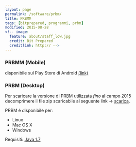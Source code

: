```yaml
---
layout: page
permalink: /software/prbm/
title: PRBMM
tags: [bitprepared, programmi, prbm]
modified: 2015-08-28
<!-- image:
  feature: about/staff_low.jpg
  credit: Bit Prepared
  creditlink: http:// -->
---
```


### PRBMM (Mobile)
disponibile sul Play Store di Android [(link)](https://play.google.com/store/apps/details?id=it.bitprepared.prbm.mobile) 

### PRBM  (Desktop)

Per scaricare la versione di PRBM utilizzata *fino* al campo 2015 decomprimere il file zip scaricabile al seguente link -> [scarica](https://github.com/BitPrepared/prbm/releases/download/release-0.6.11/prbm-0.6.11.zip).

PRBM è disponibile per: 
 
* Linux
* Mac OS X
* Windows

Requisiti: [Java 1.7](http://www.oracle.com/technetwork/java/javase/downloads/java-se-jre-7-download-432155.html)
